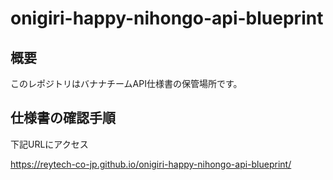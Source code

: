 # onigiri-happy-nihongo-api-blueprint

## 概要
このレポジトリはバナナチームAPI仕様書の保管場所です。

## 仕様書の確認手順
下記URLにアクセス

https://reytech-co-jp.github.io/onigiri-happy-nihongo-api-blueprint/
